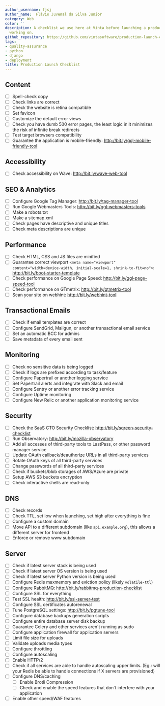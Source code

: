 ```yaml
---
author_username: fjsj
author_name:  Flávio Juvenal da Silva Junior 
category: Web
color: ''
description: A checklist we use here at Vinta before launching a product we've been
  working on.
github_repository: https://github.com/vintasoftware/production-launch-checklist
tags:
- quality-assurance
- python
- django
- deployment
title: Production Launch Checklist
---
```

## Content
 * [ ] Spell-check copy
 * [ ] Check links are correct
 * [ ] Check the website is retina compatible
 * [ ] Set favicon
 * [ ] Customize the default error views
 * [ ] Check you have dumb 500 error pages, the least logic in it minimizes the risk of infinite break redirects
 * [ ] Test target browsers compatibility
 * [ ] Guarantee the application is mobile-friendly: http://bit.ly/ggl-mobile-friendly-tool 

## Accessibility
 * [ ] Check accessibility on Wave: http://bit.ly/wave-web-tool

## SEO & Analytics
 * [ ] Configure Google Tag Manager: http://bit.ly/tag-manager-tool
 * [ ] Run Google Webmasters Tools: http://bit.ly/ggl-webmasters-tools 
 * [ ] Make a robots.txt
 * [ ] Make a sitemap.xml
 * [ ] Check pages have descriptive and unique titles
 * [ ] Check meta descriptions are unique

## Performance
 * [ ] Check HTML, CSS and JS files are minified
 * [ ] Guarantee correct viewport `<meta name="viewport" content="width=device-width, initial-scale=1, shrink-to-fit=no">`: http://bit.ly/boot-starter-template 
 * [ ] Check performance on Google Page Speed: http://bit.ly/ggl-page-speed-tool
 * [ ] Check performance on GTmetrix: http://bit.ly/gtmetrix-tool
 * [ ] Scan your site on webhint: http://bit.ly/webhint-tool

## Transactional Emails
 * [ ] Check if email templates are correct
 * [ ] Configure SendGrid, Mailgun, or another transactional email service
 * [ ] Set an automatic BCC for admins
 * [ ] Save metadata of every email sent

 ## Monitoring
 * [ ] Check no sensitive data is being logged
 * [ ] Check if logs are prefixed according to task/feature
 * [ ] Configure Papertrail or another logging service
 * [ ] Set Papertrail alerts and integrate with Slack and email  
 * [ ] Configure Sentry or another error tracking service
 * [ ] Configure Uptime monitoring
 * [ ] Configure New Relic or another application monitoring service

## Security
 * [ ] Check the SaaS CTO Security Checklist: http://bit.ly/sqreen-security-checklist
 * [ ] Run Observatory: http://bit.ly/mozilla-observatory  
 * [ ] Add all accesses of third-party tools to LastPass, or other password manager service
 * [ ] Update OAuth callback/deauthorize URLs in all third-party services
 * [ ] Rotate OAuth keys of all third-party services
 * [ ] Change passwords of all third-party services
 * [ ] Check if buckets/blob storages of AWS/Azure are private
 * [ ] Setup AWS S3 buckets encryption
 * [ ] Check interactive shells are read-only

## DNS
 * [ ] Check records
 * [ ] Check TTL, set low when launching, set high after everything is fine
 * [ ] Configure a custom domain
 * [ ] Move API to a different subdomain (like `api.example.org`), this allows a different server for frontend
 * [ ] Enforce or remove www subdomain

## Server
 * [ ] Check if latest server stack is being used
 * [ ] Check if latest server OS version is being used
 * [ ] Check if latest server Python version is being used
 * [ ] Configure Redis maxmemory and eviction policy (likely `volatile-ttl`)
 * [ ] Configure RabbitMQ: http://bit.ly/rabbitmq-production-checklist 
 * [ ] Configure SSL for everything
 * [ ] Test SSL health: http://bit.ly/ssl-server-test 
 * [ ] Configure SSL certificates autorenewal
 * [ ] Tune PostgreSQL settings: http://bit.ly/pgtune-tool
 * [ ] Configure database backups generation scripts
 * [ ] Configure entire database server disk backup
 * [ ] Guarantee Celery and other services aren't running as sudo
 * [ ] Configure application firewall for application servers
 * [ ] Limit file size for uploads
 * [ ] Validate uploads media types
 * [ ] Configure throttling
 * [ ] Configure autoscaling
 * [ ] Enable HTTP/2
 * [ ] Check if all services are able to handle autoscaling upper limits. (Eg.: will your Redis be able to handle connections if X servers are provisioned)
 * [ ] Configure DNS/caching 
	 * [ ] Enable Brotli Compression
	 * [ ] Check and enable the speed features that don't interfere with your application
 * [ ] Enable other speed/WAF features
